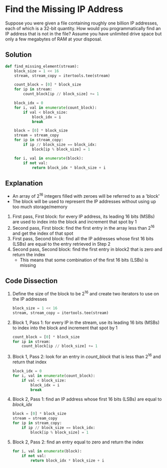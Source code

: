 # Find the Missing IP Address
Suppose you were given a file containing roughly one billion IP addresses, each of which is a 32-bit quantity. How would you programmatically find an IP address that is not in the file? Assume you have unlimited drive space but only a few megabytes of RAM at your disposal.

## Solution
```python
def find_missing_element(stream):
    block_size = 1 << 16
    stream, stream_copy = itertools.tee(stream)

    count_block = [0] * block_size
    for ip in stream:
        count_block[ip // block_size] += 1

    block_idx = 0
    for i, val in enumerate(count_block):
        if val < block_size:
            block_idx = i
            break

    block = [0] * block_size
    stream = stream_copy
    for ip in stream_copy:
        if ip // block_size == block_idx:
            block[ip % block_size] = 1

    for i, val in enumerate(block):
        if not val:
            return block_idx * block_size + i
```

## Explanation
* An array of 2<sup>16</sup> integers filled with zeroes will be referred to as a 'block'
* The block will be used to represent the IP addresses without using up too much storage/memory
1. First pass, First block: for every IP address, its leading 16 bits (MSBs) are used to index into the block and increment that spot by 1
2. Second pass, First block: find the first entry in the array less than 2<sup>16</sup> and get the index of that spot
3. First pass, Second block: find all the IP addresses whose first 16 bits (LSBs) are equal to the entry retrieved in Step 2
4. Second pass, Second block: find the first entry in block2 that is zero and return the index
    * This means that some combination of the first 16 bits (LSBs) is missing

## Code Dissection
1. Define the size of the block to be 2<sup>16</sup> and create two iterators to use on the IP addresses
    ```python
    block_size = 1 << 16
    stream, stream_copy = itertools.tee(stream)
    ```
2. Block 1, Pass 1: for every IP in the stream, use its leading 16 bits (MSBs) to index into the block and increment that spot by 1
    ```python
    count_block = [0] * block_size
    for ip in stream:
        count_block[ip // block_size] += 1
    ```
3. Block 1, Pass 2: look for an entry in *count_block* that is less than 2<sup>16</sup> and return that index
    ```python
    block_idx = 0
    for i, val in enumerate(count_block):
        if val < block_size:
            block_idx = i
            break
    ```
4. Block 2, Pass 1: find an IP address whose first 16 bits (LSBs) are equal to *block_idx*
    ```python
    block = [0] * block_size
    stream = stream_copy
    for ip in stream_copy:
        if ip // block_size == block_idx:
            block[ip % block_size] = 1
    ```
5. Block 2, Pass 2: find an entry equal to zero and return the index
    ```python
    for i, val in enumerate(block):
        if not val:
            return block_idx * block_size + i
    ```